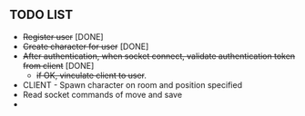 ## TODO LIST
* ~~Register user~~ [DONE]
* ~~Create character for user~~ [DONE]
* ~~After authentication, when socket connect, validate authentication token from client~~ [DONE]
  * ~~if OK, vinculate client to user~~.
* CLIENT - Spawn character on room and position specified
* Read socket commands of move and save
* 

